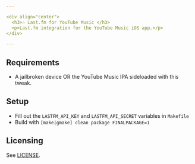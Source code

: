 ```yaml
---

<div align="center">
  <h3>🎶 Last.fm for YouTube Music </h3>
  <p>Last.fm integration for the YouTube Music iOS app.</p>
</div>

---
```


## Requirements
- A jailbroken device OR the YouTube Music IPA sideloaded with this tweak.

## Setup
- Fill out the `LASTFM_API_KEY` and `LASTFM_API_SECRET` variables in `Makefile`
- Build with `[make|gmake] clean package FINALPACKAGE=1`

## Licensing
See [LICENSE](/LICENSE).
